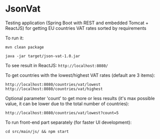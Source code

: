 # JsonVat
Testing application (Spring Boot with REST and embedded Tomcat + ReactJS) for getting EU countries VAT rates sorted by requirements

To run it:
```
mvn clean package

java -jar target/json-vat-1.0.jar
```

To see result in ReactJS:
```http://localhost:8080/```

To get countries with the lowest/highest VAT rates (default are 3 items):
```
http://localhost:8080/countries/vat/lowest
http://localhost:8080/countries/vat/highest
```

Optional parameter 'count' to get more or less results (it's max possible value, it can be lower due to the total number of countries):
```
http://localhost:8080/countries/vat/lowest?count=5
```

To run front-end part separately (for faster UI development):
```
cd src/main/js/ && npm start
```
